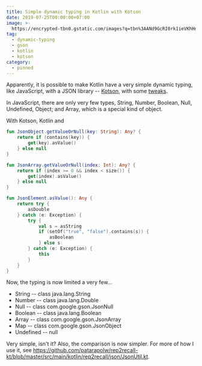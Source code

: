 ```yaml
---
title: Simple dynamic typing in Kotlin with Kotson
date: 2019-07-25T00:00:00+07:00
image: >-
  https://encrypted-tbn0.gstatic.com/images?q=tbn%3AANd9GcRI0rk1ieVKhHnaRc3h1vDHHeRJf7Lb8nycLGq_l3FFVXWRyuqa
tag:
  - dynamic-typing
  - gson
  - kotlin
  - kotson
category:
  - pinned
---
```


Apparently, it is possible to make Kotlin have a very simple dynamic typing, like JavaScript, with a JSON library -- [Kotson](https://github.com/SalomonBrys/Kotson), with some [tweaks](https://github.com/patarapolw/rep2recall-kt/blob/master/src/main/kotlin/rep2recall/json/JsonUtil.kt).

<!-- excerpt_separator -->

In JavaScript, there are only very few types, String, Number, Boolean, Null, Undefined, Object; and Array, which is a special kind of object.

With Kotson, Kotlin and

```kotlin
fun JsonObject.getValueOrNull(key: String): Any? {
    return if (contains(key)) {
        get(key).asValue()
    } else null
}

fun JsonArray.getValueOrNull(index: Int): Any? {
    return if (index >= 0 && index < size()) {
        get(index).asValue()
    } else null
}

fun JsonElement.asValue(): Any {
    return try {
        asDouble
    } catch (e: Exception) {
        try {
            val s = asString
            if (setOf("true", "false").contains(s)) {
                asBoolean
            } else s
        } catch (e: Exception) {
            this
        }
    }
}
```

Now, the typing is now limited a very few...

- String -- class java.lang.String
- Number -- class java.lang.Double
- Null -- class com.google.gson.JsonNull
- Boolean -- class java.lang.Boolean
- Array -- class com.google.gson.JsonArray
- Map -- class com.google.gson.JsonObject
- Undefined -- null

Very simple, isn't it? Also, the comparison is now simpler. For more of how I use it, see <https://github.com/patarapolw/rep2recall-kt/blob/master/src/main/kotlin/rep2recall/json/JsonUtil.kt>.
